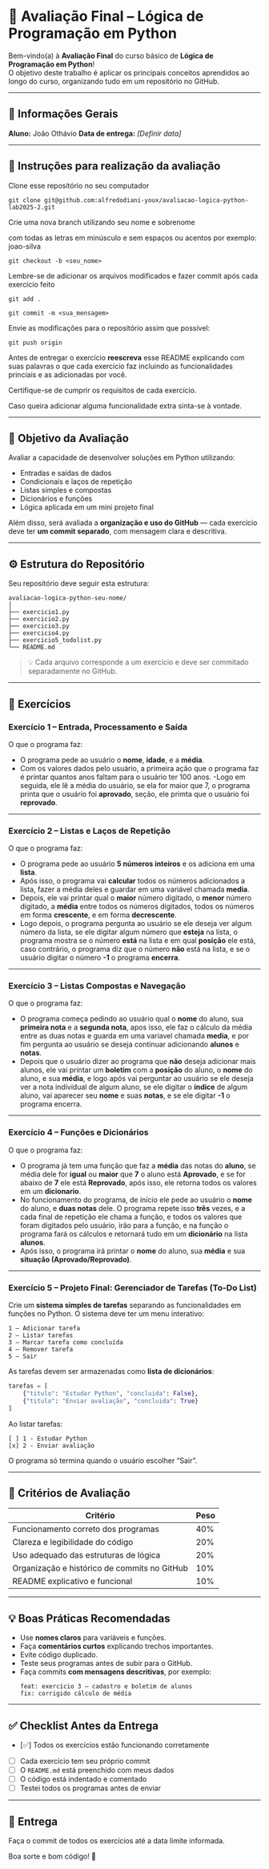 # 🧠 Avaliação Final – Lógica de Programação em Python

Bem-vindo(a) à **Avaliação Final** do curso básico de **Lógica de Programação em Python**!  
O objetivo deste trabalho é aplicar os principais conceitos aprendidos ao longo do curso, organizando tudo em um repositório no GitHub.

---

## 🧾 Informações Gerais

**Aluno:** João Othávio
**Data de entrega:** _[Definir data]_

---

## 🧾 Instruções para realização da avaliação

Clone esse repositório no seu computador

```
git clone git@github.com:alfredodiani-youx/avaliacao-logica-python-lab2025-2.git
```

Crie uma nova branch utilizando seu nome e sobrenome 

com todas as letras em minúsculo e sem espaços ou acentos por exemplo: joao-silva

```
git checkout -b <seu_nome>
```

Lembre-se de adicionar os arquivos modificados e fazer commit após cada exercício feito

```
git add .
```

```
git commit -m <sua_mensagem>
```

Envie as modificações para o repositório assim que possível:

```
git push origin
```

Antes de entregar o exercício **reescreva** esse README explicando com suas palavras o que cada exercício faz incluindo as funcionalidades princiais e as adicionadas por você.

Certifique-se de cumprir os requisitos de cada exercício.

Caso queira adicionar alguma funcionalidade extra sinta-se à vontade.

---

## 🎯 Objetivo da Avaliação

Avaliar a capacidade de desenvolver soluções em Python utilizando:

- Entradas e saídas de dados  
- Condicionais e laços de repetição  
- Listas simples e compostas  
- Dicionários e funções  
- Lógica aplicada em um mini projeto final

Além disso, será avaliada a **organização e uso do GitHub** — cada exercício deve ter **um commit separado**, com mensagem clara e descritiva.

---

## ⚙️ Estrutura do Repositório

Seu repositório deve seguir esta estrutura:

```
avaliacao-logica-python-seu-nome/
│
├── exercicio1.py
├── exercicio2.py
├── exercicio3.py
├── exercicio4.py
├── exercicio5_todolist.py
└── README.md
```

> 💡 Cada arquivo corresponde a um exercício e deve ser commitado separadamente no GitHub.

---

## 🧩 Exercícios

### **Exercício 1 – Entrada, Processamento e Saída**
O que o programa faz:
- O programa pede ao usuário o **nome**, **idade**, e a **média**.
- Com os valores dados pelo usuário, a primeira ação que o programa faz é printar quantos anos faltam para o usuário ter 100 anos.
-Logo em seguida, ele lê a média do usuário, se ela for maior que 7, o programa printa que o usuário foi **aprovado**, seção, ele primta que o usuário foi **reprovado**.

---

### **Exercício 2 – Listas e Laços de Repetição**
O que o programa faz:
- O programa pede ao usuário **5 números inteiros** e os adiciona em uma **lista**.
- Após isso, o programa vai **calcular** todos os números adicionados a lista, fazer a média deles e guardar em uma variável chamada **media**.
- Depois, ele vai printar qual o **maior** número digitado, o **menor** número digitado, a **média** entre todos os números digitados, todos os números em forma **crescente**, e em forma **decrescente**.
- Logo depois, o programa pergunta ao usuário se ele deseja ver algum número da lista, se ele digitar algum número que **esteja** na lista, o programa mostra se o número **está** na lista e em qual **posição** ele está, caso contrário, o programa diz que o número **não** está na lista, e se o usuário digitar o número **-1** o programa **encerra**.

---

### **Exercício 3 – Listas Compostas e Navegação**
O que o programa faz:
- O programa começa pedindo ao usuário qual o **nome** do aluno, sua **primeira nota** e a **segunda nota**, apos isso, ele faz o cálculo da média entre as duas notas e guarda em uma variavel chamada **media**, e por fim pergunta ao usuário se deseja continuar adicionando **alunos** e **notas**.
- Depois que o usuário dizer ao programa que **não** deseja adicionar mais alunos, ele vai printar um **boletim** com a **posição** do aluno, o **nome** do aluno, e sua **média**, e logo após vai perguntar ao usuário se ele deseja ver a nota indivídual de algum aluno, se ele digitar o **índice** de algum aluno, vai aparecer seu **nome** e suas **notas**, e se ele digitar **-1** o programa encerra.

---

### **Exercício 4 – Funções e Dicionários**
O que o programa faz:
- O programa já tem uma função que faz a **média** das notas do **aluno**, se média dele for **igual** ou **maior** que **7** o aluno está **Aprovado**, e se for abaixo de **7** ele está **Reprovado**, após isso, ele retorna todos os valores em um **dicionario**.
- No funcionamento do programa, de início ele pede ao usuário o **nome** do aluno, e **duas notas** dele. O programa repete isso **três** vezes, e a cada final de repetição ele chama a função, e todos os valores que foram digitados pelo usuário, irão para a função, e na função o programa fará os cálculos e retornará tudo em um **dicionário** na lista **alunos**.
- Após isso, o programa irá printar o **nome** do aluno, sua **média** e sua **situação (Aprovado/Reprovado)**.

---

### **Exercício 5 – Projeto Final: Gerenciador de Tarefas (To-Do List)**
Crie um **sistema simples de tarefas** separando as funcionalidades em funções no Python.
O sistema deve ter um menu interativo:

```
1 – Adicionar tarefa
2 – Listar tarefas
3 – Marcar tarefa como concluída
4 – Remover tarefa
5 – Sair
```

As tarefas devem ser armazenadas como **lista de dicionários**:
```python
tarefas = [
    {"titulo": "Estudar Python", "concluida": False},
    {"titulo": "Enviar avaliação", "concluida": True}
]
```

Ao listar tarefas:
```
[ ] 1 - Estudar Python
[x] 2 - Enviar avaliação
```

O programa só termina quando o usuário escolher “Sair”.

---

## 🧮 Critérios de Avaliação

| Critério | Peso |
|----------|------|
| Funcionamento correto dos programas | 40% |
| Clareza e legibilidade do código | 20% |
| Uso adequado das estruturas de lógica | 20% |
| Organização e histórico de commits no GitHub | 10% |
| README explicativo e funcional | 10% |

---

## 💡 Boas Práticas Recomendadas

- Use **nomes claros** para variáveis e funções.  
- Faça **comentários curtos** explicando trechos importantes.  
- Evite código duplicado.  
- Teste seus programas antes de subir para o GitHub.  
- Faça commits **com mensagens descritivas**, por exemplo:
  ```
  feat: exercício 3 – cadastro e boletim de alunos
  fix: corrigido cálculo de média
  ```

---

## ✅ Checklist Antes da Entrega

- [✅] Todos os exercícios estão funcionando corretamente  
- [ ] Cada exercício tem seu próprio commit   
- [ ] O `README.md` está preenchido com meus dados  
- [ ] O código está indentado e comentado  
- [ ] Testei todos os programas antes de enviar  

---

## 🚀 Entrega

Faça o commit de todos os exercícios até a data limite informada.

Boa sorte e bom código! 🐍
